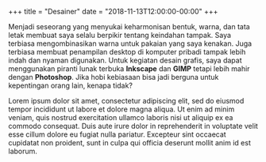 +++
title = "Desainer"
date = "2018-11-13T12:00:00-00:00"
+++

Menjadi seseorang yang menyukai keharmonisan bentuk, warna, dan tata letak membuat saya selalu berpikir tentang keindahan tampak. Saya terbiasa mengombinasikan warna untuk pakaian yang saya kenakan. Juga terbiasa membuat penampilan desktop di komputer pribadi tampak lebih indah dan nyaman digunakan. Untuk kegiatan desain grafis, saya dapat menggunakan piranti lunak terbuka **Inkscape** dan **GIMP** tetapi lebih mahir dengan **Photoshop**. Jika hobi kebiasaan bisa jadi berguna untuk kepentingan orang lain, kenapa tidak?

<!--more-->

Lorem ipsum dolor sit amet, consectetur adipiscing elit, sed do eiusmod tempor incididunt ut labore et dolore magna aliqua. Ut enim ad minim veniam, quis nostrud exercitation ullamco laboris nisi ut aliquip ex ea commodo consequat. Duis aute irure dolor in reprehenderit in voluptate velit esse cillum dolore eu fugiat nulla pariatur. Excepteur sint occaecat cupidatat non proident, sunt in culpa qui officia deserunt mollit anim id est laborum.
